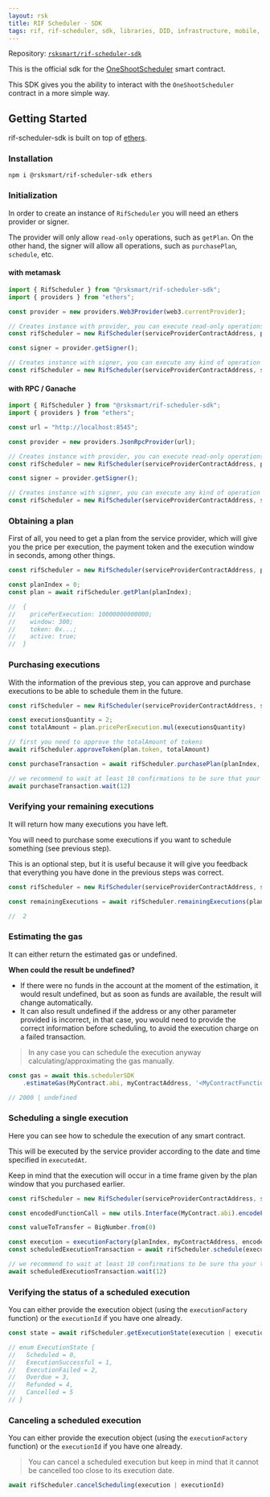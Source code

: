 ```yaml
---
layout: rsk
title: RIF Scheduler - SDK
tags: rif, rif-scheduler, sdk, libraries, DID, infrastructure, mobile, protocols, mvp, design, rbtc, defi, decentralized, quick-start, guides, tutorial, networks, dapps, tools, rsk, ethereum, smart-contracts, install, get-started, how-to, mainnet, testnet, contracts, wallets, web3, crypto
---
```


Repository: [`rsksmart/rif-scheduler-sdk`](https://github.com/rsksmart/rif-scheduler-sdk)

This is the official sdk for the [OneShootScheduler](https://github.com/rsksmart/rif-scheduler-contracts) smart contract.

This SDK gives you the ability to interact with the `OneShootScheduler` contract in a more simple way.

## Getting Started

rif-scheduler-sdk is built on top of [ethers](https://docs.ethers.io/). 

### Installation

```
npm i @rsksmart/rif-scheduler-sdk ethers
```

### Initialization

In order to create an instance of `RifScheduler` you will need an ethers provider or signer.

The provider will only allow `read-only` operations, such as `getPlan`.
On the other hand, the signer will allow all operations, such as `purchasePlan`, `schedule`, etc.

#### with metamask

```javascript
import { RifScheduler } from "@rsksmart/rif-scheduler-sdk";
import { providers } from "ethers";

const provider = new providers.Web3Provider(web3.currentProvider);

// Creates instance with provider, you can execute read-only operations
const rifScheduler = new RifScheduler(serviceProviderContractAddress, provider);

const signer = provider.getSigner();

// Creates instance with signer, you can execute any kind of operation
const rifScheduler = new RifScheduler(serviceProviderContractAddress, signer);
```

#### with RPC / Ganache

```javascript
import { RifScheduler } from "@rsksmart/rif-scheduler-sdk";
import { providers } from "ethers";

const url = "http://localhost:8545";

const provider = new providers.JsonRpcProvider(url);

// Creates instance with provider, you can execute read-only operations
const rifScheduler = new RifScheduler(serviceProviderContractAddress, provider);

const signer = provider.getSigner();

// Creates instance with signer, you can execute any kind of operation
const rifScheduler = new RifScheduler(serviceProviderContractAddress, signer);
```

### Obtaining a plan

First of all, you need to get a plan from the service provider, which will give you the price per execution, the payment token and the execution window in seconds, among other things.

```javascript
const rifScheduler = new RifScheduler(serviceProviderContractAddress, provider);

const planIndex = 0;
const plan = await rifScheduler.getPlan(planIndex);

//  {
//    pricePerExecution: 10000000000000;
//    window: 300;
//    token: 0x...;
//    active: true;
//  }
```

### Purchasing executions

With the information of the previous step, you can approve and purchase executions to be able to schedule them in the future.

```javascript
const rifScheduler = new RifScheduler(serviceProviderContractAddress, signer);

const executionsQuantity = 2;
const totalAmount = plan.pricePerExecution.mul(executionsQuantity)

// first you need to approve the totalAmount of tokens
await rifScheduler.approveToken(plan.token, totalAmount)

const purchaseTransaction = await rifScheduler.purchasePlan(planIndex, executionsQuantity)

// we recommend to wait at least 10 confirmations to be sure that your transaction was processed correctly.
await purchaseTransaction.wait(12)
```

### Verifying your remaining executions

It will return how many executions you have left.

You will need to purchase some executions if you want to schedule something (see previous step).

This is an optional step, but it is useful because it will give you feedback that everything you have done in the previous steps was correct.

```javascript
const rifScheduler = new RifScheduler(serviceProviderContractAddress, signer);

const remainingExecutions = await rifScheduler.remainingExecutions(planIndex)

//  2
```

### Estimating the gas

It can either return the estimated gas or undefined.

**When could the result be undefined?**

* If there were no funds in the account at the moment of the estimation, it would result undefined, but as soon as funds are available, the result will change automatically.
* It can also result undefined if the address or any other parameter provided is incorrect, in that case, you would need to provide the correct information before scheduling, to avoid the execution charge on a failed transaction.

> In any case you can schedule the execution anyway calculating/approximating the gas manually.

```javascript
const gas = await this.schedulerSDK
    .estimateGas(MyContract.abi, myContractAddress, '<MyContractFunction>', [arrayOfMyContractFunctionParameters])

// 2000 | undefined
```

### Scheduling a single execution

Here you can see how to schedule the execution of any smart contract.

This will be executed by the service provider according to the date and time specified in `executedAt`.

Keep in mind that the execution will occur in a time frame given by the plan window that you purchased earlier.

```javascript
const rifScheduler = new RifScheduler(serviceProviderContractAddress, signer);

const encodedFunctionCall = new utils.Interface(MyContract.abi).encodeFunctionData('<MyContractFunction>', [arrayOfMyContractFunctionParameters])

const valueToTransfer = BigNumber.from(0)

const execution = executionFactory(planIndex, myContractAddress, encodedMethodCall, gas, executeAt, valueToTransfer, yourAccountAddress)
const scheduledExecutionTransaction = await rifScheduler.schedule(execution)

// we recommend to wait at least 10 confirmations to be sure tha your transaction was processed correctly.
await scheduledExecutionTransaction.wait(12)
```

### Verifying the status of a scheduled execution

You can either provide the execution object (using the `executionFactory` function) or the `executionId` if you have one already.

```javascript
const state = await rifScheduler.getExecutionState(execution | executionId)

// enum ExecutionState {
//   Scheduled = 0,
//   ExecutionSuccessful = 1,
//   ExecutionFailed = 2,
//   Overdue = 3,
//   Refunded = 4,
//   Cancelled = 5
// }
```

### Canceling a scheduled execution

You can either provide the execution object (using the `executionFactory` function) or the `executionId` if you have one already.

> You can cancel a scheduled execution but keep in mind that it cannot be cancelled too close to its execution date.

```javascript
await rifScheduler.cancelScheduling(execution | executionId)
```
